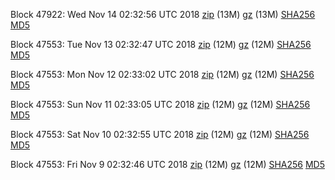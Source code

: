 Block 47922: Wed Nov 14 02:32:56 UTC 2018 [zip](https://files.01coin.io/testnet/2018-11-14/bootstrap.dat.zip) (13M) [gz](https://files.01coin.io/testnet/2018-11-14/bootstrap.dat.tar.gz) (13M) [SHA256](https://files.01coin.io/testnet/2018-11-14/sha256.txt) [MD5](https://files.01coin.io/testnet/2018-11-14/md5.txt)

Block 47553: Tue Nov 13 02:32:47 UTC 2018 [zip](https://files.01coin.io/testnet/2018-11-13/bootstrap.dat.zip) (12M) [gz](https://files.01coin.io/testnet/2018-11-13/bootstrap.dat.tar.gz) (12M) [SHA256](https://files.01coin.io/testnet/2018-11-13/sha256.txt) [MD5](https://files.01coin.io/testnet/2018-11-13/md5.txt)

Block 47553: Mon Nov 12 02:33:02 UTC 2018 [zip](https://files.01coin.io/testnet/2018-11-12/bootstrap.dat.zip) (12M) [gz](https://files.01coin.io/testnet/2018-11-12/bootstrap.dat.tar.gz) (12M) [SHA256](https://files.01coin.io/testnet/2018-11-12/sha256.txt) [MD5](https://files.01coin.io/testnet/2018-11-12/md5.txt)

Block 47553: Sun Nov 11 02:33:05 UTC 2018 [zip](https://files.01coin.io/testnet/2018-11-11/bootstrap.dat.zip) (12M) [gz](https://files.01coin.io/testnet/2018-11-11/bootstrap.dat.tar.gz) (12M) [SHA256](https://files.01coin.io/testnet/2018-11-11/sha256.txt) [MD5](https://files.01coin.io/testnet/2018-11-11/md5.txt)

Block 47553: Sat Nov 10 02:32:55 UTC 2018 [zip](https://files.01coin.io/testnet/2018-11-10/bootstrap.dat.zip) (12M) [gz](https://files.01coin.io/testnet/2018-11-10/bootstrap.dat.tar.gz) (12M) [SHA256](https://files.01coin.io/testnet/2018-11-10/sha256.txt) [MD5](https://files.01coin.io/testnet/2018-11-10/md5.txt)

Block 47553: Fri Nov  9 02:32:46 UTC 2018 [zip](https://files.01coin.io/testnet/2018-11-09/bootstrap.dat.zip) (12M) [gz](https://files.01coin.io/testnet/2018-11-09/bootstrap.dat.tar.gz) (12M) [SHA256](https://files.01coin.io/testnet/2018-11-09/sha256.txt) [MD5](https://files.01coin.io/testnet/2018-11-09/md5.txt)

